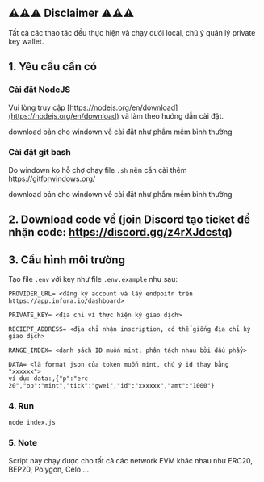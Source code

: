 ## ⚠️⚠️⚠️ Disclaimer ⚠️⚠️⚠️

Tất cả các thao tác đều thực hiện và chạy dưới local, chú ý quản lý private key wallet.

## 1. Yêu cầu cần có

### Cài đặt NodeJS

Vui lòng truy cập [https://nodejs.org/en/download](https://nodejs.org/en/download) và làm theo hướng dẫn cài đặt.

download bản cho windown về cài đặt như phầm mềm bình thường

### Cài đặt git bash

Do windown ko hỗ chợ chạy file `.sh` nên cần cài thêm https://gitforwindows.org/

download bản cho windown về cài đặt như phầm mềm bình thường

## 2. Download code về (join Discord tạo ticket để nhận code: https://discord.gg/z4rXJdcstq)

## 3. Cấu hình môi trường

Tạo file `.env` với key như file `.env.example` như sau:

```
PROVIDER_URL= <đăng ký account và lấy endpoitn trên https://app.infura.io/dashboard>

PRIVATE_KEY= <địa chỉ ví thực hiện ký giao dịch>

RECIEPT_ADDRESS= <địa chỉ nhận inscription, có thể giống địa chỉ ký giao dịch>

RANGE_INDEX= <danh sách ID muốn mint, phân tách nhau bởi dấu phẩy>

DATA= <là format json của token muốn mint, chú ý id thay bằng "xxxxxx">
ví dụ: data:,{"p":"erc-20","op":"mint","tick":"gwei","id":"xxxxxx","amt":"1000"}
```

### 4. Run

```
node index.js
```
### 5. Note

Script này chạy được cho tất cả các network EVM khác nhau như ERC20, BEP20, Polygon, Celo ...
